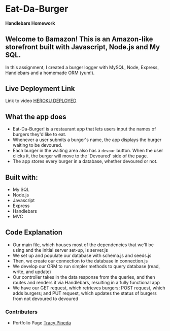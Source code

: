 # Eat-Da-Burger

#### Handlebars Homework

## Welcome to Bamazon! This is an Amazon-like storefront built with Javascript, Node.js and My SQL.

In this assignment, I created a burger logger with MySQL, Node, Express, Handlebars and a homemade ORM (yum!).

## Live Deployment Link

Link to video [HEROKU DEPLOYED](bamazonVideo.mp4)

## What the app does

- Eat-Da-Burger! is a restaurant app that lets users input the names of burgers they'd like to eat.
- Whenever a user submits a burger's name, the app displays the burger waiting to be devoured.
- Each burger in the waiting area also has a `devour` button.  When the user clicks it, the burger will move to the 'Devoured' side of the page.
- The app stores every burger in a database, whether devoured or not.


## Built with:

- My SQL
- Node.js
- Javascript
- Express
- Handlebars
- MVC

## Code Explanation

- Our main file, which houses most of the dependencies that we'll be using and the initial server set-up, is server.js
- We set up and populate our database with schema.js and seeds.js
- Then, we create our connection to the database in connection.js
- We develop our ORM to run simpler methods to query database (read, write, and update)
- Our controller takes in the data response from the queries, and then routes and renders it via Handlebars, resulting in a fully functional app
- We have our GET request, which retrieves burgers; POST request, which adds burgers; and PUT request, which updates the status of burgers from not devoured to devoured

### Contributers
- Portfolio Page [Tracy Pineda](https://tracypineda.github.io/Bootstrap-Portfolio/)

